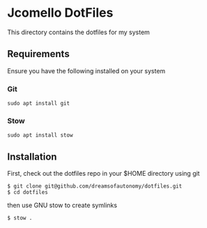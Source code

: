 # Jcomello DotFiles

This directory contains the dotfiles for my system

## Requirements

Ensure you have the following installed on your system

### Git
```
sudo apt install git
```

### Stow
```
sudo apt install stow
```

## Installation
First, check out the dotfiles repo in your $HOME directory using git

```
$ git clone git@github.com/dreamsofautonomy/dotfiles.git
$ cd dotfiles
```

then use GNU stow to create symlinks

```
$ stow .
```
